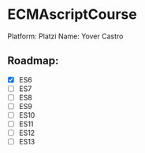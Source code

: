 # ECMAscriptCourse

Platform: Platzi
Name: Yover Castro

## Roadmap:

- [x] ES6
- [ ] ES7
- [ ] ES8
- [ ] ES9
- [ ] ES10
- [ ] ES11
- [ ] ES12
- [ ] ES13